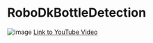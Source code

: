 # RoboDkBottleDetection

![image](https://github.com/Joe-KI333/RoboDkBottleDetection/assets/85284912/8a7b82ff-e5e1-4c00-ab9a-326d6ebb0716)
[Link to YouTube Video](https://youtu.be/BUKjOsF0C-o?feature=shared)

